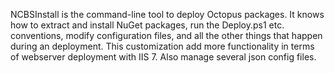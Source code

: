 NCBSInstall is the command-line tool to deploy Octopus packages. It knows how to extract and install NuGet packages, run the Deploy.ps1 etc. conventions, modify configuration files, and all the other things that happen during an deployment.
This customization add more functionality in terms of webserver deployment with IIS 7. Also manage several json config files.
